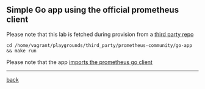 ## Simple Go app using the official prometheus client

Please note that this lab is fetched during provision from a [third party repo](https://github.com/prometheus-community/prometheus-playground/tree/master/go-app)

```shell
cd /home/vagrant/playgrounds/third_party/prometheus-community/go-app && make run
```

Please note that the app [imports the prometheus go client](https://github.com/prometheus-community/prometheus-playground/blob/master/go-app/myapp/main.go)

---
[back](../../overview.md)